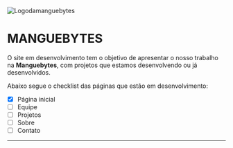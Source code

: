 ![Logodamanguebytes](https://i.ibb.co/s6zFftn/INTERNO.png)
# MANGUEBYTES
 
O site em desenvolvimento tem o objetivo de apresentar o nosso trabalho na **Manguebytes**, com projetos que estamos desenvolvendo ou já desenvolvidos.

Abaixo segue o checklist das páginas que estão em desenvolvimento:

- [x] Página inicial
- [ ] Equipe
- [ ] Projetos
- [ ] Sobre
- [ ] Contato

***
